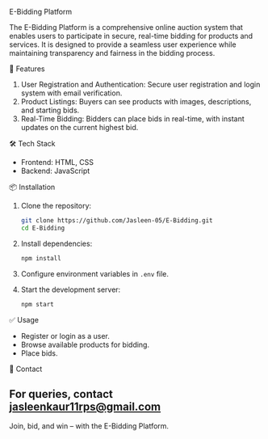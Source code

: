E-Bidding Platform

The E-Bidding Platform is a comprehensive online auction system that enables users to participate in secure, real-time bidding for products and services. It is designed to provide a seamless user experience while maintaining transparency and fairness in the bidding process.

🚀 Features

1. User Registration and Authentication: Secure user registration and login system with email verification.
2. Product Listings:  Buyers can see products with images, descriptions, and starting bids.
3. Real-Time Bidding: Bidders can place bids in real-time, with instant updates on the current highest bid.

🛠️ Tech Stack

* Frontend: HTML, CSS
* Backend: JavaScript

📦 Installation

1. Clone the repository:

   ```bash
   git clone https://github.com/Jasleen-05/E-Bidding.git
   cd E-Bidding
   ```

2. Install dependencies:

   ```bash
   npm install
   ```

3. Configure environment variables in `.env` file.

4. Start the development server:

   ```bash
   npm start
   ```

✅ Usage

* Register or login as a user.
* Browse available products for bidding.
* Place bids.
  
📧 Contact

For queries, contact jasleenkaur11rps@gmail.com
---

Join, bid, and win – with the E-Bidding Platform.
